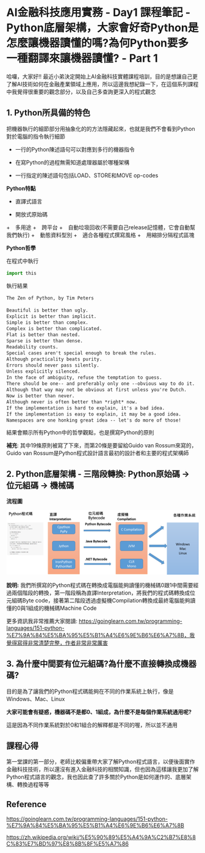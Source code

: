 # AI金融科技應用實務 - Day1 課程筆記 - Python底層架構，大家會好奇Python是怎麼讓機器讀懂的嗎?為何Python要多一種翻譯來讓機器讀懂? - Part 1



哈囉，大家好!! 最近小弟決定開始上AI金融科技實體課程培訓，目的是想讓自己更了解AI技術如何在金融產業領域上應用，所以這邊我想紀錄一下，在這個系列課程中我覺得很重要的觀念部分，以及自己多查詢更深入的程式觀念



## 1. Python所具備的特色

把機器執行的細節部分用抽象化的的方法隱藏起來，也就是我們不會看到Python對於電腦的指令執行細節

+ 一行的Python陳述語句可以對應到多行的機器指令

+ 在寫Python的過程無需知道處理器屬於哪種架構

+ 一行指定的陳述語句包括LOAD、STORE和MOVE op-codes

**Python特點**

+ 直譯式語言

+ 開放式原始碼

+　多用途
+　跨平台
+　自動垃圾回收(不需要自己release記憶體，它會自動幫我們執行)
+　動態資料型別
+　適合各種程式撰寫風格
+　用縮排分隔程式區塊



**Python哲學**

在程式中執行

```Python
import this
```

執行結果

```
The Zen of Python, by Tim Peters

Beautiful is better than ugly.
Explicit is better than implicit.
Simple is better than complex.
Complex is better than complicated.
Flat is better than nested.
Sparse is better than dense.
Readability counts.
Special cases aren't special enough to break the rules.
Although practicality beats purity.
Errors should never pass silently.
Unless explicitly silenced.
In the face of ambiguity, refuse the temptation to guess.
There should be one-- and preferably only one --obvious way to do it.
Although that way may not be obvious at first unless you're Dutch.
Now is better than never.
Although never is often better than *right* now.
If the implementation is hard to explain, it's a bad idea.
If the implementation is easy to explain, it may be a good idea.
Namespaces are one honking great idea -- let's do more of those!
```

結果會顯示所有Python中的哲學觀點，也是撰寫Python的原則

**補充**: 其中19條原則被寫了下來，而第20條是要留給Guido van Rossum來寫的，Guido van Rossum是Python程式設計語言最初的設計者和主要的程式架構師



## 2. Python底層架構 - 三階段轉換: Python原始碼 -> 位元組碼 -> 機械碼



**流程圖**

![image1](images\image1.png)

**說明:** 我們所撰寫的Python程式碼在轉換成電腦能夠讀懂的機械碼0跟1中間需要經過兩個階段的轉換，第一階段稱為直譯Interpretation，將我們的程式碼轉換成位元組碼Byte code，接著第二階段透過虛擬機Compilation轉換成最終電腦能夠讀懂的0與1組成的機械碼Machine Code





更多資訊我非常推薦大家閱讀: https://goinglearn.com.tw/programming-languages/151-python-%E7%9A%84%E5%BA%95%E5%B1%A4%E6%9E%B6%E6%A7%8B，我覺得寫得非常清楚完整，作者非常非常厲害









## 3. 為什麼中間要有位元組碼?為什麼不直接轉換成機器碼?

目的是為了讓我們的Python程式碼能夠在不同的作業系統上執行，像是Windows、Mac、Linux

**大家可能會有疑惑，機器碼不是都0、1組成，為什麼不是每個作業系統通用呢?**

這是因為不同作業系統對於0和1組合的解釋都是不同的喔，所以並不通用





## 課程心得

第一堂課的第一部分，老師比較偏重帶大家了解Python程式語言，以便後面實作金融科技技術，所以還沒有進入金融科技的相關知識，但也因為這樣讓我更加了解Python程式語言的觀念，我也因此查了許多關於Python是如何運作的、底層架構、轉換過程等等



## Reference

https://goinglearn.com.tw/programming-languages/151-python-%E7%9A%84%E5%BA%95%E5%B1%A4%E6%9E%B6%E6%A7%8B

https://zh.wikipedia.org/wiki/%E5%90%89%E5%A4%9A%C2%B7%E8%8C%83%E7%BD%97%E8%8B%8F%E5%A7%86